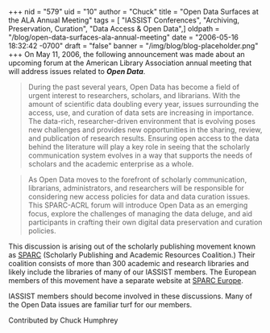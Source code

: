 +++
nid = "579"
uid = "10"
author = "Chuck"
title = "Open Data Surfaces at the ALA Annual Meeting"
tags = [ "IASSIST Conferences", "Archiving, Preservation, Curation", "Data Access & Open Data",]
oldpath = "/blog/open-data-surfaces-ala-annual-meeting"
date = "2006-05-16 18:32:42 -0700"
draft = "false"
banner = "/img/blog/blog-placeholder.png"
+++
On May 11, 2006, the following announcement was made about an upcoming
forum at the American Library Association annual meeting that will
address issues related to ***Open Data***.

> During the past several years, Open Data has become a field of urgent
> interest to researchers, scholars, and librarians. With the amount of
> scientific data doubling every year, issues surrounding the access,
> use, and curation of data sets are increasing in importance. The
> data-rich, researcher-driven environment that is evolving poses new
> challenges and provides new opportunities in the sharing, review, and
> publication of research results. Ensuring open access to the data
> behind the literature will play a key role in seeing that the
> scholarly communication system evolves in a way that supports the
> needs of scholars and the academic enterprise as a whole.

> 
> As Open Data moves to the forefront of scholarly communication,
> librarians, administrators, and researchers will be responsible for
> considering new access policies for data and data curation issues.
> This SPARC-ACRL forum will introduce Open Data as an emerging focus,
> explore the challenges of managing the data deluge, and aid
> participants in crafting their own digital data preservation and
> curation policies.

This discussion is arising out of the scholarly publishing movement
known as [SPARC](http://www.arl.org/sparc) (Scholarly Publishing and
Academic Resources Coalition.) Their coalition consists of more than 300
academic and research libraries and likely include the libraries of many
of our IASSIST members. The European members of this movement have a
separate website at [SPARC Europe](http://www.sparceurope.org).

IASSIST members should become involved in these discussions. Many of the
Open Data issues are familiar turf for our members.

Contributed by Chuck Humphrey
